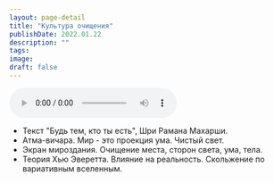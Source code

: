 ```yaml
---
layout: page-detail
title: "Культура очищения"
publishDate: 2022.01.22
description: ""
tags:
image:
draft: false
---
```


<audio title="2022.01.22 - Культура очищения.mp3" src="/upload/iblock/d9d/d9dbeaafbbaaa76adccfa5fd30e94bc6.mp3" controls=""></audio>

* Текст "Будь тем, кто ты есть", Шри Рамана Махарши.
* Атма-вичара. Мир - это проекция ума. Чистый свет.
* Экран мироздания. Очищение места, сторон света, ума, тела.
* Теория Хью Эверетта. Влияние на реальность. Скольжение по вариативным вселенным.

  
